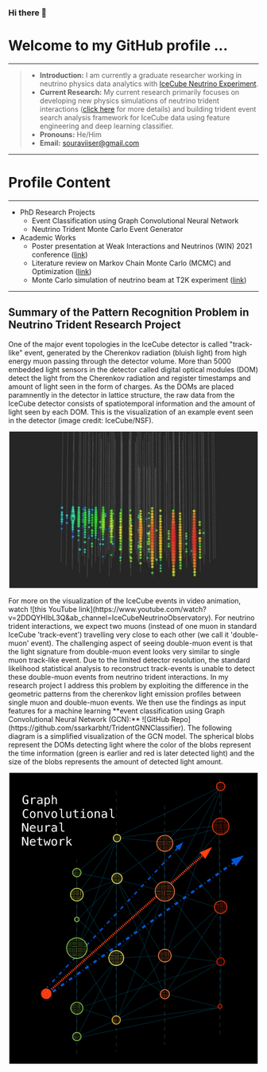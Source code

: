 ### Hi there 👋

<!--
**ssarkarbht/ssarkarbht** is a ✨ _special_ ✨ repository because its `README.md` (this file) appears on your GitHub profile.

Here are some ideas to get you started:

- 🔭 I’m currently working on ...
- 🌱 I’m currently learning ...
- 👯 I’m looking to collaborate on ...
- 🤔 I’m looking for help with ...
- 💬 Ask me about ...
- 📫 How to reach me: ...
- 😄 Pronouns: ...
- ⚡ Fun fact: ...



-->
# Welcome to my GitHub profile ...

---
> - **Introduction:** I am currently a graduate researcher working in neutrino physics data analytics with [IceCube Neutrino Experiment](https://github.com/icecube).
> - **Current Research:** My current research primarily focuses on developing new physics simulations of neutrino trident interactions ([click here](https://pic-pac.cap.ca/index.php/Issues/showpdf/article/v75n1.0-a4075.pdf) for more details) and building trident event search analysis framework for IceCube data using feature engineering and deep learning classifier.
> - **Pronouns:** He/Him
> - **Email:** souraviiser@gmail.com

---

# Profile Content

---
- PhD Research Projects
	- Event Classification using Graph Convolutional Neural Network
	- Neutrino Trident Monte Carlo Event Generator
- Academic Works
	- Poster presentation at Weak Interactions and Neutrinos (WIN) 2021 conference ([link](https://github.com/ssarkarbht/AcademicWorks/blob/master/WIN_2021_Poster.pdf))
	- Literature review on Markov Chain Monte Carlo (MCMC) and Optimization ([link](https://github.com/ssarkarbht/AcademicWorks/blob/master/MCMCOptimization.pdf))
	- Monte Carlo simulation of neutrino beam at T2K experiment ([link](https://github.com/ssarkarbht/AcademicWorks/blob/master/NeutrinoBeamSimulation.pdf))
---

## Summary of the Pattern Recognition Problem in Neutrino Trident Research Project

One of the major event topologies in the IceCube detector is called "track-like" event, generated by the Cherenkov radiation (bluish light) from high energy muon passing through the detector volume. More than 5000 embedded light sensors in the detector called digital optical modules (DOM) detect the light from the Cherenkov radiation and register timestamps and amount of light seen in the form of charges. As the DOMs are placed paramnently in the detector in lattice structure, the raw data from the IceCube detector consists of spatiotemporal information and the amount of light seen by each DOM. This is the visualization of an example event seen in the detector (image credit: IceCube/NSF).
<p align="center">
<img src="trackevent.jpg" alt="drawing" style="width:500px;"/>
</p>
For more on the visualization of the IceCube events in video animation, watch ![this YouTube link](https://www.youtube.com/watch?v=2DDQYHIbL3Q&ab_channel=IceCubeNeutrinoObservatory).
For neutrino trident interactions, we expect two muons (instead of one muon in standard IceCube 'track-event') travelling very close to each other (we call it 'double-muon' event). The challenging aspect of seeing double-muon event is that the light signature from double-muon event looks very similar to single muon track-like event. Due to the limited detector resolution, the standard likelihood statistical analysis to reconstruct track-events is unable to detect these double-muon events from neutrino trident interactions. In my research project I address this problem by exploiting the difference in the geometric patterns from the cherenkov light emission profiles between single muon and double-muon events. We then use the findings as input features for a machine learning **event classification using Graph Convolutional Neural Network (GCN):** ![GitHub Repo](https://github.com/ssarkarbht/TridentGNNClassifier). The following diagram is a simplified visualization of the GCN model. The spherical blobs represent the DOMs detecting light where the color of the blobs represent the time information (green is earlier and red is later detected light) and the size of the blobs represents the amount of detected light amount.

<p align="center">
<img src="TrackVis.png" alt="drawing" style="width:500px;"/>
</p>


